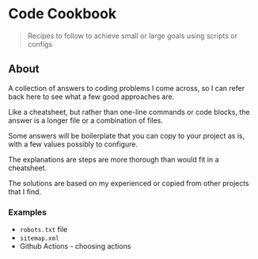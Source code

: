 # Code Cookbook
> Recipes to follow to achieve small or large goals using scripts or configs


## About

A collection of answers to coding problems I come across, so I can refer back here to see what a few good approaches are.

Like a cheatsheet, but rather than one-line commands or code blocks, the answer is a longer file or a combination of files. 

Some answers will be boilerplate that you can copy to your project as is, with a few values possibly to configure.

The explanations are steps are more thorough than would fit in a cheatsheet. 

The solutions are based on my experienced or copied from other projects that I find.

### Examples

- `robots.txt` file
- `sitemap.xml`
- Github Actions - choosing actions

